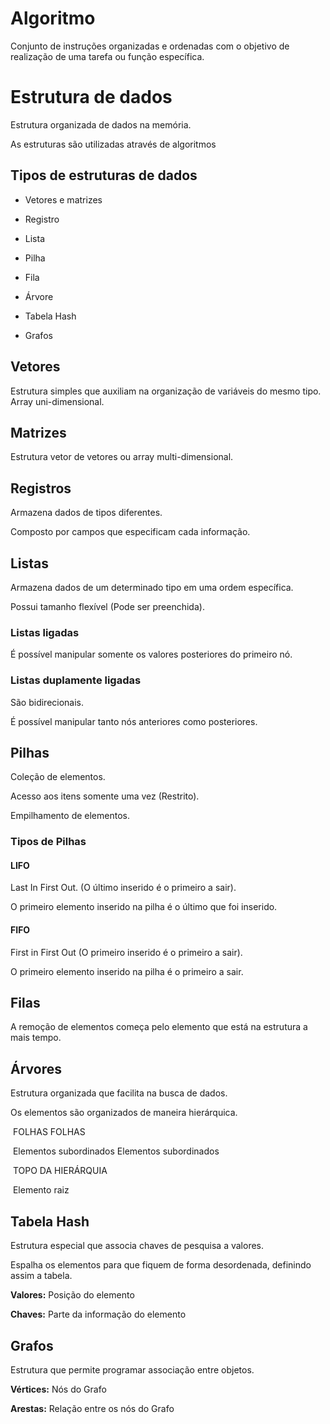# Algoritmo

Conjunto de instruções organizadas e ordenadas com o objetivo de realização de uma tarefa ou função específica.



# Estrutura de dados 

Estrutura organizada de dados na memória.

As estruturas são utilizadas através de algoritmos



## Tipos de estruturas de dados 

- Vetores e matrizes

- Registro

- Lista

- Pilha

- Fila

- Árvore

- Tabela Hash

- Grafos

  

## Vetores 

Estrutura simples que auxiliam na organização de variáveis do mesmo tipo. Array uni-dimensional.



## Matrizes

Estrutura vetor de vetores ou array multi-dimensional.



## Registros

Armazena dados de tipos diferentes.

Composto por campos que especificam cada informação.



## Listas

Armazena dados de um determinado tipo em uma ordem específica.

Possui tamanho flexível (Pode ser preenchida).



### Listas ligadas

É possível manipular somente os valores posteriores do primeiro nó.

### Listas duplamente ligadas

São bidirecionais. 

É possível manipular tanto nós anteriores como posteriores.



## Pilhas 

Coleção de elementos.

Acesso aos itens somente uma vez (Restrito). 

Empilhamento de elementos.



### Tipos de Pilhas

#### LIFO

Last In First Out. (O último inserido é o primeiro a sair).

O primeiro elemento inserido na pilha é o último que foi inserido.

####  FIFO

First in First Out (O primeiro inserido é o primeiro a sair).

 O primeiro elemento inserido na pilha é o primeiro a sair.



## Filas

A remoção de elementos começa pelo elemento que está na estrutura a mais tempo.



## Árvores

Estrutura organizada que facilita na busca de dados.

Os elementos são organizados de maneira hierárquica.





​		  				FOLHAS													  FOLHAS

​			Elementos subordinados                        Elementos subordinados





​													TOPO DA HIERÁRQUIA

​													       Elemento raiz







## Tabela Hash

Estrutura especial que associa chaves de pesquisa a valores.

Espalha os elementos para que fiquem de forma desordenada, definindo assim a tabela.

**Valores:** Posição do elemento

**Chaves:** Parte da informação do elemento



## Grafos

Estrutura que permite programar associação entre objetos.



**Vértices:** Nós do Grafo

**Arestas:** Relação entre os nós do Grafo


